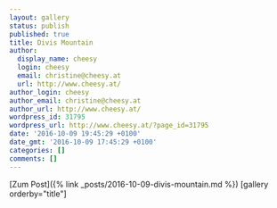 ```yaml
---
layout: gallery
status: publish
published: true
title: Divis Mountain
author:
  display_name: cheesy
  login: cheesy
  email: christine@cheesy.at
  url: http://www.cheesy.at/
author_login: cheesy
author_email: christine@cheesy.at
author_url: http://www.cheesy.at/
wordpress_id: 31795
wordpress_url: http://www.cheesy.at/?page_id=31795
date: '2016-10-09 19:45:29 +0100'
date_gmt: '2016-10-09 17:45:29 +0100'
categories: []
comments: []
---
```


[Zum Post]({% link _posts/2016-10-09-divis-mountain.md %})
[gallery orderby="title"]
